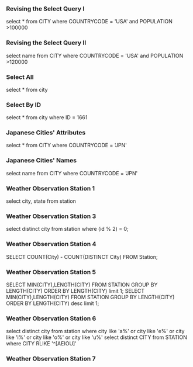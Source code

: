### Revising the Select Query I 

select * from CITY where COUNTRYCODE = 'USA' and POPULATION >100000

### Revising the Select Query II

select name from CITY where COUNTRYCODE = 'USA' and POPULATION >120000

### Select All

select * from city

### Select By ID 

select * from city where ID = 1661

### Japanese Cities' Attributes

select * from CITY where COUNTRYCODE = 'JPN'

### Japanese Cities' Names 

select name from CITY where COUNTRYCODE = 'JPN'

### Weather Observation Station 1

select city, state from station

### Weather Observation Station 3

select distinct city from station where (id % 2) = 0;

### Weather Observation Station 4

SELECT COUNT(City) - COUNT(DISTINCT City) FROM Station;

### Weather Observation Station 5

SELECT MIN(CITY),LENGTH(CITY) FROM STATION GROUP BY LENGTH(CITY) ORDER BY LENGTH(CITY) limit 1; SELECT MIN(CITY),LENGTH(CITY) FROM STATION GROUP BY LENGTH(CITY) ORDER BY LENGTH(CITY) desc limit 1;

### Weather Observation Station 6

select distinct city from station where city like 'a%' or city like 'e%' or city like 'i%' or city like 'o%' or city like 'u%'
select distinct CITY from STATION where CITY RLIKE '^[AEIOU]'

### Weather Observation Station 7